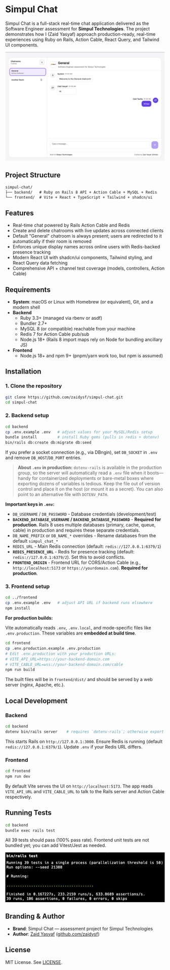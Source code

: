 # Simpul Chat

Simpul Chat is a full-stack real-time chat application delivered as the Software Engineer assessment for **Simpul Technologies**. The project demonstrates how I (Zaid Yasyaf) approach production-ready, real-time experiences using Ruby on Rails, Action Cable, React Query, and Tailwind UI components.

![Simpul Chat Screenshot](simpul-chat-screenshot.png)

## Project Structure

```
simpul-chat/
├── backend/   # Ruby on Rails 8 API + Action Cable + MySQL + Redis
└── frontend/  # Vite + React + TypeScript + Tailwind + shadcn/ui
```

## Features

- Real-time chat powered by Rails Action Cable and Redis
- Create and delete chatrooms with live updates across connected clients
- Default "General" chatroom is always present; users are redirected to it automatically if their room is removed
- Enforces unique display names across online users with Redis-backed presence tracking
- Modern React UI with shadcn/ui components, Tailwind styling, and React Query data fetching
- Comprehensive API + channel test coverage (models, controllers, Action Cable)

## Requirements

- **System**: macOS or Linux with Homebrew (or equivalent), Git, and a modern shell
- **Backend**
  - Ruby 3.3+ (managed via rbenv or asdf)
  - Bundler 2.7+
  - MySQL 8 (or compatible) reachable from your machine
  - Redis 7 for Action Cable pub/sub
  - Node.js 18+ (Rails 8 import maps rely on Node for bundling ancillary JS)
- **Frontend**
  - Node.js 18+ and npm 9+ (pnpm/yarn work too, but npm is assumed)

## Installation

### 1. Clone the repository

```bash
git clone https://github.com/zaidysf/simpul-chat.git
cd simpul-chat
```

### 2. Backend setup

```bash
cd backend
cp .env.example .env   # adjust values for your MySQL/Redis setup
bundle install         # install Ruby gems (pulls in redis + dotenv)
bin/rails db:create db:migrate db:seed
```

If you prefer a socket connection (e.g., via DBngin), set `DB_SOCKET` in `.env` and remove `DB_HOST`/`DB_PORT` entries.

> **About `.env` in production:** `dotenv-rails` is available in the production group, so the server will automatically read a `.env` file when it boots—handy for containerized deployments or bare-metal boxes where exporting dozens of variables is tedious. Keep the file out of version control and place it on the host (or mount it as a secret). You can also point to an alternative file with `DOTENV_PATH`.

**Important keys in `.env`:**

- `DB_USERNAME` / `DB_PASSWORD` - Database credentials (development/test)
- **`BACKEND_DATABASE_USERNAME` / `BACKEND_DATABASE_PASSWORD`** - **Required for production**. Rails 8 uses multiple databases (primary, cache, queue, cable) in production and requires these separate credentials.
- `DB_NAME_PREFIX` or `DB_NAME_*` overrides - Rename databases from the default `simpul_chat_*`
- `REDIS_URL` - Main Redis connection (default: `redis://127.0.0.1:6379/1`)
- **`REDIS_PRESENCE_URL`** - Redis for presence tracking (default: `redis://127.0.0.1:6379/2`). Set this to avoid conflicts.
- **`FRONTEND_ORIGIN`** - Frontend URL for CORS/Action Cable (e.g., `http://localhost:5173` or `https://yourdomain.com`). **Required for production**.

### 3. Frontend setup

```bash
cd ../frontend
cp .env.example .env   # adjust API URL if backend runs elsewhere
npm install
```

**For production builds:**

Vite automatically reads `.env`, `.env.local`, and mode-specific files like `.env.production`. These variables are **embedded at build time**.

```bash
cd frontend
cp .env.production.example .env.production
# Edit .env.production with your production URLs:
# VITE_API_URL=https://your-backend-domain.com
# VITE_CABLE_URL=wss://your-backend-domain.com/cable
npm run build
```

The built files will be in `frontend/dist/` and should be served by a web server (nginx, Apache, etc.).

## Local Development

### Backend

```bash
cd backend
dotenv bin/rails server    # requires `dotenv-rails`; otherwise export env vars manually
```

This starts Rails on `http://127.0.0.1:3000`. Ensure Redis is running (default `redis://127.0.0.1:6379/1`). Update `.env` if your Redis URL differs.

### Frontend

```bash
cd frontend
npm run dev
```

By default Vite serves the UI on `http://localhost:5173`. The app reads `VITE_API_URL` and `VITE_CABLE_URL` to talk to the Rails server and Action Cable respectively.

## Running Tests

```bash
cd backend
bundle exec rails test
```

All 39 tests should pass (100% pass rate). Frontend unit tests are not bundled yet; you can add Vitest/Jest as needed.

![Simpul Chat Tests Screenshot](simpul-chat-tests-screenshot.png)

## Branding & Author

- **Brand**: Simpul Chat — assessment project for Simpul Technologies
- **Author**: [Zaid Yasyaf](https://uncle-z.com) ([github.com/zaidysf](https://github.com/zaidysf))

## License

MIT License. See [LICENSE](LICENSE).
